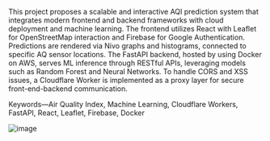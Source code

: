 This project proposes a scalable and interactive AQI prediction system that integrates modern frontend and backend frameworks with cloud deployment and machine learning. The frontend utilizes React with Leaflet for OpenStreetMap interaction and Firebase for Google Authentication. Predictions are rendered via Nivo graphs and histograms, connected to specific AQ sensor locations. The FastAPI backend, hosted by using Docker on AWS, serves ML inference through RESTful APIs, leveraging models such as Random Forest and Neural Networks. To handle CORS and XSS issues, a Cloudflare Worker is implemented as a proxy layer for secure front-end-backend communication.



Keywords—Air Quality Index, Machine Learning, Cloudflare Workers, FastAPI, React, Leaflet, Firebase, Docker


![image](https://github.com/user-attachments/assets/5ae58a4e-d0fb-4504-b427-297146469c59)


